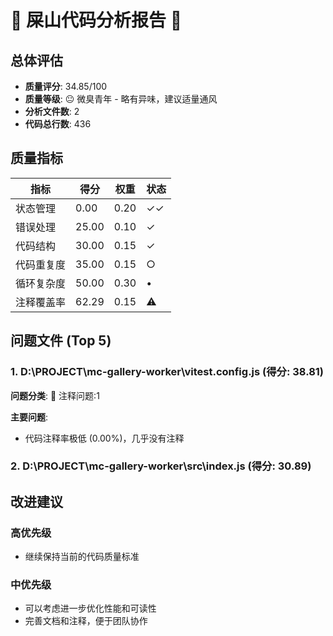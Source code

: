 # 🌸 屎山代码分析报告 🌸

## 总体评估

- **质量评分**: 34.85/100
- **质量等级**: 😐 微臭青年 - 略有异味，建议适量通风
- **分析文件数**: 2
- **代码总行数**: 436

## 质量指标

| 指标 | 得分 | 权重 | 状态 |
|------|------|------|------|
| 状态管理 | 0.00 | 0.20 | ✓✓ |
| 错误处理 | 25.00 | 0.10 | ✓ |
| 代码结构 | 30.00 | 0.15 | ✓ |
| 代码重复度 | 35.00 | 0.15 | ○ |
| 循环复杂度 | 50.00 | 0.30 | • |
| 注释覆盖率 | 62.29 | 0.15 | ⚠ |

## 问题文件 (Top 5)

### 1. D:\PROJECT\mc-gallery-worker\vitest.config.js (得分: 38.81)
**问题分类**: 📝 注释问题:1

**主要问题**:
- 代码注释率极低 (0.00%)，几乎没有注释

### 2. D:\PROJECT\mc-gallery-worker\src\index.js (得分: 30.89)

## 改进建议

### 高优先级
- 继续保持当前的代码质量标准

### 中优先级
- 可以考虑进一步优化性能和可读性
- 完善文档和注释，便于团队协作

